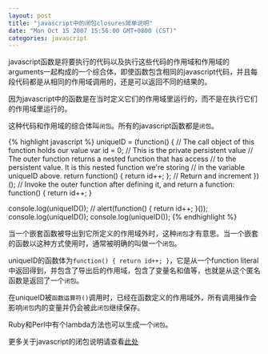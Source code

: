 ```yaml
---
layout: post
title: "javascript中的闭包closures简单说明"
date: "Mon Oct 15 2007 15:56:00 GMT+0800 (CST)"
categories: javascript
---
```


javascript函数是将要执行的代码以及执行这些代码的作用域和作用域的arguments一起构成的一个综合体，即使函数包含相同的javascript代码，并且每段代码都是从相同的作用域调用的，还是可以返回不同的结果的。

因为javascript中的函数是在当时定义它们的作用域里运行的，而不是在执行它们的作用域里运行的。

这种代码和作用域的综合体叫`闭包`。所有的javascript函数都是`闭包`。

{% highlight javascript %}
uniqueID = (function() {
    // The call object of this function holds our value
    var id = 0;
    // This is the private persistent value
    // The outer function returns a nested function that has access
    // to the persistent value.  It is this nested function we're storing
    // in the variable uniqueID above.
    return function() { return id++; };
    // Return and increment
})();
// Invoke the outer function after defining it, and return a function: function() { return id++; }

console.log(uniqueID());
// alert(function() { return id++; }());
console.log(uniqueID());
console.log(uniqueID());
{% endhighlight %}


当一个嵌套函数被导出到它所定义的作用域外时，这种`闭包`才有意思。当一个嵌套的函数以这种方式使用时，通常被明确的叫做一个`闭包`。

uniqueID的函数体为`function() { return id++; }`，它是从一个function literal中返回得到，并包含了导出后的作用域，包含了变量名和值等，也就是从这个匿名函数是返回了一个`闭包`。

在uniqueID被`函数运算符()`调用时，已经在函数定义的作用域外，所有调用操作会影响`闭包`内的变量并仍会被此`闭包`继续保存。

Ruby和Perl中有个lambda方法也可以生成一个`闭包`。

更多关于javascript的闭包说明请查看[此处](http://yuweijun.blogspot.com/2010/06/javascript-closures-lexical-scope-and.html)
